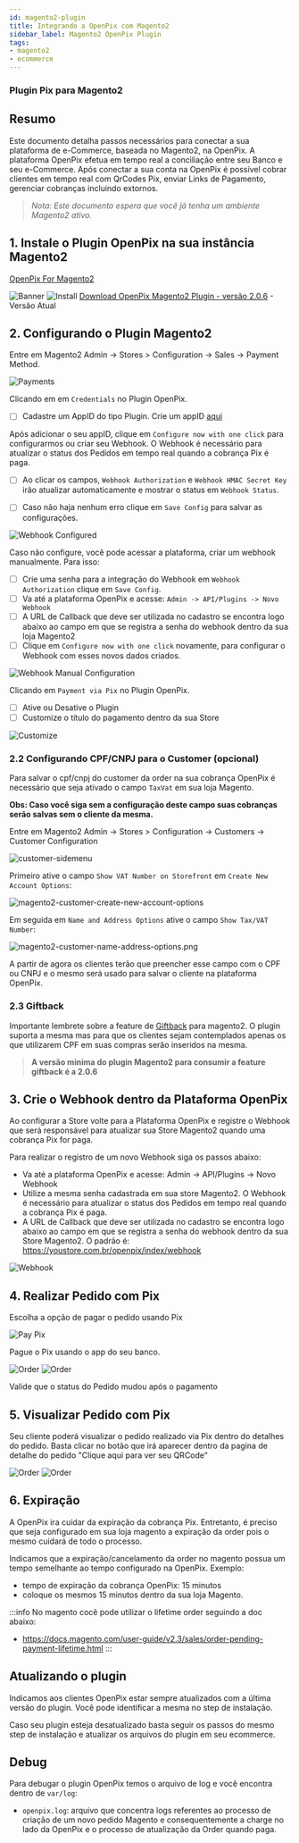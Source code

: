 ```yaml
---
id: magento2-plugin
title: Integrando a OpenPix com Magento2
sidebar_label: Magento2 OpenPix Plugin
tags:
- magento2
- ecommerce
---
```


### Plugin Pix para Magento2

## Resumo

Este documento detalha passos necessários para conectar a sua plataforma de e-Commerce, baseada no Magento2, na OpenPix. A plataforma OpenPix efetua em tempo real a conciliação entre seu Banco e seu e-Commerce.
Após conectar a sua conta na OpenPix é possível cobrar clientes em tempo real com QrCodes Pix, enviar Links de Pagamento, gerenciar cobranças incluindo extornos.

> *Nota: Este documento espera que você já tenha um ambiente Magento2 ativo.*

## 1. Instale o Plugin OpenPix na sua instância Magento2

[OpenPix For Magento2](https://marketplace.magento.com/openpix-pix.html)

![Banner](/img/ecommerce/woocommerce-banner.png)
![Install](/img/ecommerce/magento2/magento2-marketplace-search.png)
[Download OpenPix Magento2 Plugin - versão 2.0.6](pathname:///magento2/openpix_pix.2.0.6.zip) - Versão Atual

## 2. Configurando o Plugin Magento2

Entre em Magento2 Admin -> Stores > Configuration -> Sales -> Payment Method.

![Payments](/img/ecommerce/magento2/magento2-payments.png)

Clicando em em `Credentials` no Plugin OpenPix.

- [ ] Cadastre um AppID do tipo Plugin. Crie um appID [aqui](../../apis/api-getting-started.md)

Após adicionar o seu appID, clique em `Configure now with one click` para configurarmos ou criar seu Webhook. O Webhook é necessário para atualizar o status dos Pedidos em tempo real quando a cobrança Pix é paga.

- [ ] Ao clicar os campos, `Webhook Authorization` e `Webhook HMAC Secret Key` irão atualizar automaticamente e mostrar o status em `Webhook Status`.

- [ ] Caso não haja nenhum erro clique em `Save Config` para salvar as configurações.

![Webhook Configured](/img/ecommerce/magento2/magento2-webhook-configured.png)

Caso não configure, você pode acessar a plataforma, criar um webhook manualmente. Para isso:

- [ ] Crie uma senha para a integração do Webhook em `Webhook Authorization` clique em `Save Config`.
- [ ] Va até a plataforma OpenPix e acesse: `Admin -> API/Plugins -> Novo Webhook`
- [ ] A URL de Callback que deve ser utilizada no cadastro se encontra logo abaixo ao campo em que se registra a senha do webhook dentro da sua loja Magento2
- [ ] Clique em `Configure now with one click` novamente, para configurar o Webhook com esses novos dados criados.

![Webhook Manual Configuration](/img/ecommerce/magento2/magento2-webhook-manual-configuration.png)

Clicando em `Payment via Pix` no Plugin OpenPix.

- [ ] Ative ou Desative o Plugin
- [ ] Customize o título do pagamento dentro da sua Store

![Customize](/img/ecommerce/magento2/magento2-customize.png)

### 2.2 Configurando CPF/CNPJ para o Customer (opcional)

Para salvar o cpf/cnpj do customer da order na sua cobrança OpenPix é necessário que seja ativado o campo `TaxVat` em sua loja Magento.

**Obs: Caso você siga sem a configuração deste campo suas cobranças serão salvas sem o cliente da mesma.**

Entre em Magento2 Admin -> Stores > Configuration -> Customers -> Customer Configuration

![customer-sidemenu](/img/ecommerce/magento2/magento2-customer-sidemenu.png)

Primeiro ative o campo `Show VAT Number on Storefront` em `Create New Account Options`:

![magento2-customer-create-new-account-options](/img/ecommerce/magento2/magento2-customer-create-new-account-options.png)

Em seguida em `Name and Address Options` ative o campo `Show Tax/VAT Number`:

![magento2-customer-name-address-options.png](/img/ecommerce/magento2/magento2-customer-name-address-options.png)

A partir de agora os clientes terão que preencher esse campo com o CPF ou CNPJ e o mesmo será usado para salvar o cliente na plataforma OpenPix.

### 2.3 Giftback

Importante lembrete sobre a feature de [Giftback](../../giftback/what-is-giftback.md) para magento2. O plugin suporta a mesma mas para que os clientes sejam contemplados apenas os que utilizarem CPF em suas compras serão inseridos na mesma.

> **A versão minima do plugin Magento2 para consumir a feature giftback é  a 2.0.6**

## 3. Crie o Webhook dentro da Plataforma OpenPix

Ao configurar a Store volte para a Plataforma OpenPix e registre o Webhook que será responsável para atualizar sua Store Magento2 quando uma cobrança Pix for paga.

Para realizar o registro de um novo Webhook siga os passos abaixo:

- Va até a plataforma OpenPix e acesse: Admin -> API/Plugins -> Novo Webhook
- Utilize a mesma senha cadastrada em sua store Magento2. O Webhook é necessário para atualizar o status dos Pedidos em tempo real quando a cobrança Pix é paga.
- A URL de Callback que deve ser utilizada no cadastro se encontra logo abaixo ao campo em que se registra a senha do webhook dentro da sua Store Magento2. O padrão é: <https://youstore.com.br/openpix/index/webhook>

![Webhook](/img/ecommerce/magento2/magento2-openpix-webhook.png)

## 4. Realizar Pedido com Pix

Escolha a opção de pagar o pedido usando Pix

![Pay Pix](/img/ecommerce/magento2/magento2-checkout-cart.png)

Pague o Pix usando o app do seu banco.

![Order](/img/ecommerce/magento2/m2-cs-1.png)
![Order](/img/ecommerce/magento2/m2-cs-2.png)

Valide que o status do Pedido mudou após o pagamento

## 5. Visualizar Pedido com Pix

Seu cliente poderá visualizar o pedido realizado via Pix dentro do detalhes do pedido. Basta clicar no botão que irá aparecer dentro da pagina de detalhe do pedido "Clique aqui para ver seu QRCode"

![Order](/img/ecommerce/magento2/m2-od-1.png)
![Order](/img/ecommerce/magento2/m2-od-2.png)

## 6. Expiração

A OpenPix ira cuidar da expiração da cobrança Pix. Entretanto, é preciso que seja configurado em sua loja magento a expiração da order pois o mesmo cuidará de todo o processo.

Indicamos que a expiração/cancelamento da order no magento possua um tempo semelhante ao tempo configurado na OpenPix. Exemplo:
- tempo de expiração da cobrança OpenPix: 15 minutos
- coloque os mesmos 15 minutos dentro da sua loja Magento.

:::info
No magento cocê pode utilizar o lifetime order seguindo a doc abaixo:
- <https://docs.magento.com/user-guide/v2.3/sales/order-pending-payment-lifetime.html>
:::

## Atualizando o plugin
Indicamos aos clientes OpenPix estar sempre atualizados com a última versão do plugin. Você pode identificar a mesma no step de instalação.

Caso seu plugin esteja desatualizado basta seguir os passos do mesmo step de instalação e atualizar os arquivos do plugin em seu ecommerce.

## Debug

Para debugar o plugin OpenPix temos o arquivo de log e você encontra dentro de `var/log`:

- `openpix.log`: arquivo que concentra logs referentes ao processo de criação de um novo pedido Magento e consequentemente a charge no lado da OpenPix e o processo de atualização da Order quando paga.
